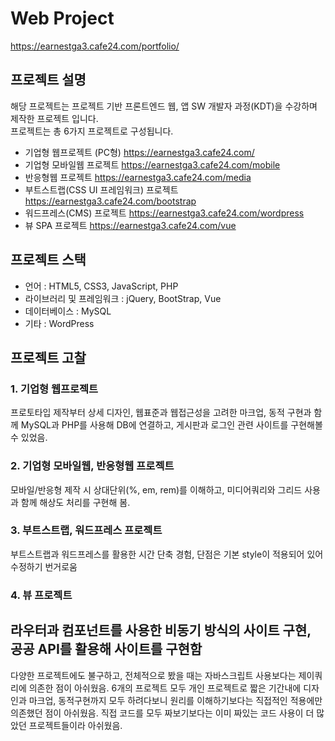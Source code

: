 # Web Project
<https://earnestga3.cafe24.com/portfolio/>

## 프로젝트 설명
해당 프로젝트는 프로젝트 기반 프론트엔드 웹, 앱 SW 개발자 과정(KDT)을 수강하며 제작한 프로젝트 입니다. <br/>
프로젝트는 총 6가지 프로젝트로 구성됩니다.

+ 기업형 웹프로젝트 (PC형)
<https://earnestga3.cafe24.com/>
+ 기업형 모바일웹 프로젝트
<https://earnestga3.cafe24.com/mobile>
+ 반응형웹 프로젝트
<https://earnestga3.cafe24.com/media>
+ 부트스트랩(CSS UI 프레임워크) 프로젝트
<https://earnestga3.cafe24.com/bootstrap>
+ 워드프레스(CMS) 프로젝트
<https://earnestga3.cafe24.com/wordpress>
+ 뷰 SPA 프로젝트
<https://earnestga3.cafe24.com/vue>

## 프로젝트 스택

+ 언어 : HTML5, CSS3, JavaScript, PHP
+ 라이브러리 및 프레임워크 : jQuery, BootStrap, Vue
+ 데이터베이스 : MySQL
+ 기타 : WordPress

## 프로젝트 고찰
### 1. 기업형 웹프로젝트 
 프로토타입 제작부터 상세 디자인, 웹표준과 웹접근성을 고려한 마크업, 동적 구현과 함께 MySQL과 PHP를 사용해 DB에 연결하고, 게시판과 로그인 관련 사이트를 구현해볼 수 있었음.
### 2. 기업형 모바일웹, 반응형웹 프로젝트
 모바일/반응형 제작 시 상대단위(%, em, rem)를 이해하고, 미디어쿼리와 그리드 사용과 함께 해상도 처리를 구현해 봄.
### 3. 부트스트랩, 워드프레스 프로젝트
 부트스트랩과 워드프레스를 활용한 시간 단축 경험, 단점은 기본 style이 적용되어 있어 수정하기 번거로움
### 4. 뷰 프로젝트
 라우터과 컴포넌트를 사용한 비동기 방식의 사이트 구현, 공공 API를 활용해 사이트를 구현함
<br/>
---
다양한 프로젝트에도 불구하고, 전체적으로 봤을 때는 자바스크립트 사용보다는 제이쿼리에 의존한 점이 아쉬웠음. 6개의 프로젝트 모두 개인 프로젝트로 짧은 기간내에 디자인과 마크업, 동적구현까지 모두 하려다보니 원리를 이해하기보다는 직접적인 적용에만 의존했던 점이 아쉬웠음. 직접 코드를 모두 짜보기보다는 이미 짜있는 코드 사용이 더 많았던 프로젝트들이라 아쉬웠음.


